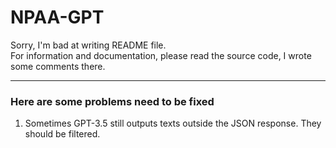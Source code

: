 # NPAA-GPT

Sorry, I'm bad at writing README file.  
For information and documentation, please read the source code, I wrote some comments there.  

-------

### Here are some problems need to be fixed
1. Sometimes GPT-3.5 still outputs texts outside the JSON response. They should be filtered.